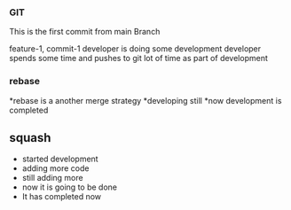 ### GIT 
This is the first commit from main Branch

feature-1, commit-1
developer is doing some development
developer spends some time and pushes to git lot of time as part of development

### rebase 
*rebase is a another merge strategy 
*developing still 
*now development is completed

## squash 
* started development 
* adding more code 
* still adding more 
* now it is going to be done 
* It has completed now 